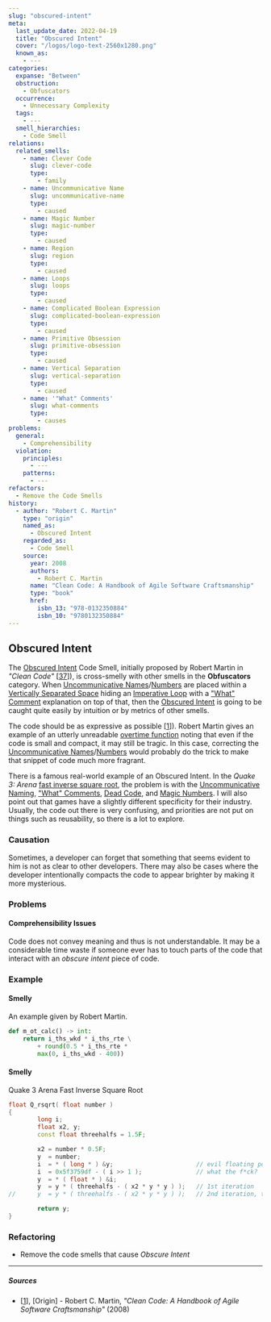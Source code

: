 ```yaml
---
slug: "obscured-intent"
meta:
  last_update_date: 2022-04-19
  title: "Obscured Intent"
  cover: "/logos/logo-text-2560x1280.png"
  known_as:
    - ---
categories:
  expanse: "Between"
  obstruction:
    - Obfuscators
  occurrence:
    - Unnecessary Complexity
  tags:
    - ---
  smell_hierarchies:
    - Code Smell
relations:
  related_smells:
    - name: Clever Code
      slug: clever-code
      type:
        - family
    - name: Uncommunicative Name
      slug: uncommunicative-name
      type:
        - caused
    - name: Magic Number
      slug: magic-number
      type:
        - caused
    - name: Region
      slug: region
      type:
        - caused
    - name: Loops
      slug: loops
      type:
        - caused
    - name: Complicated Boolean Expression
      slug: complicated-boolean-expression
      type:
        - caused
    - name: Primitive Obsession
      slug: primitive-obsession
      type:
        - caused
    - name: Vertical Separation
      slug: vertical-separation
      type:
        - caused
    - name: '"What" Comments'
      slug: what-comments
      type:
        - causes
problems:
  general:
    - Comprehensibility
  violation:
    principles:
      - ---
    patterns:
      - ---
refactors:
  - Remove the Code Smells
history:
  - author: "Robert C. Martin"
    type: "origin"
    named_as:
      - Obscured Intent
    regarded_as:
      - Code Smell
    source:
      year: 2008
      authors:
        - Robert C. Martin
      name: "Clean Code: A Handbook of Agile Software Craftsmanship"
      type: "book"
      href:
        isbn_13: "978-0132350884"
        isbn_10: "9780132350884"
---
```


## Obscured Intent

The [Obscured Intent](./obscured-intent.md) Code Smell, initially proposed by Robert Martin in _"Clean Code"_ [[37](#sources)]), is cross-smelly with other smells in the **Obfuscators** category. When [Uncommunicative Names](./uncommunicative-name.md)/[Numbers](./magic-number.md) are placed within a [Vertically Separated Space](./vertical-separation.md) hiding an [Imperative Loop](./imperative-loops.md) with a ["What" Comment](./what-comment.md) explanation on top of that, then the [Obscured Intent](./obscured-intent.md) is going to be caught quite easily by intuition or by metrics of other smells.

The code should be as expressive as possible [[1](#sources)]). Robert Martin gives an example of an utterly unreadable [overtime function](#Obscured-Intent) noting that even if the code is small and compact, it may still be tragic. In this case, correcting the [Uncommunicative Names](./uncommunicative-name.md)/[Numbers](./magic-number.md) would probably do the trick to make that snippet of code much more fragrant.

There is a famous real-world example of an Obscured Intent. In the _Quake 3: Arena_ [fast inverse square root](#example-1), the problem is with the [Uncommunicative Naming](./uncommunicative-name.md), ["What" Comments](./what-comment.md), [Dead Code](./dead-code.md), and [Magic Numbers](./magic-number.md). I will also point out that games have a slightly different specificity for their industry. Usually, the code out there is very confusing, and priorities are not put on things such as reusability, so there is a lot to explore.

### Causation

Sometimes, a developer can forget that something that seems evident to him is not as clear to other developers. There may also be cases where the developer intentionally compacts the code to appear brighter by making it more mysterious.

### Problems

#### **Comprehensibility Issues**

Code does not convey meaning and thus is not understandable. It may be a considerable time waste if someone ever has to touch parts of the code that interact with an _obscure intent_ piece of code.

### Example

<div class="example-block">

#### Smelly

An example given by Robert Martin.

```py
def m_ot_calc() -> int:
    return i_ths_wkd * i_ths_rte \
        + round(0.5 * i_ths_rte *
        max(0, i_ths_wkd - 400))
```

</div>

<div class="example-block">

#### Smelly

Quake 3 Arena Fast Inverse Square Root

```c++
float Q_rsqrt( float number )
{
        long i;
        float x2, y;
        const float threehalfs = 1.5F;

        x2 = number * 0.5F;
        y  = number;
        i  = * ( long * ) &y;                       // evil floating point bit level hacking
        i  = 0x5f3759df - ( i >> 1 );               // what the f*ck?
        y  = * ( float * ) &i;
        y  = y * ( threehalfs - ( x2 * y * y ) );   // 1st iteration
//      y  = y * ( threehalfs - ( x2 * y * y ) );   // 2nd iteration, this can be removed

        return y;
}
```

</div>

### Refactoring

- Remove the code smells that cause _Obscure Intent_

---

##### Sources

- [[1](#sources)], [Origin] - Robert C. Martin, _"Clean Code: A Handbook of Agile Software Craftsmanship"_ (2008)
